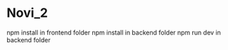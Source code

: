 # Novi_2

npm install in frontend folder
npm install in backend folder
npm run dev in backend folder
